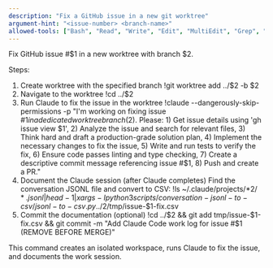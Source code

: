 ```yaml
---
description: "Fix a GitHub issue in a new git worktree"
argument-hint: "<issue-number> <branch-name>"
allowed-tools: ["Bash", "Read", "Write", "Edit", "MultiEdit", "Grep", "Glob", "Task"]
---
```


Fix GitHub issue #$1 in a new worktree with branch $2.

Steps:

1. Create worktree with the specified branch
   !git worktree add ../$2 -b $2
2. Navigate to the worktree
   !cd ../$2
3. Run Claude to fix the issue in the worktree
   !claude --dangerously-skip-permissions -p "I'm working on fixing issue #$1 in a dedicated worktree branch ($2). Please: 1) Get issue details using 'gh issue view $1', 2) Analyze the issue and search for relevant files, 3) Think hard and draft a production-grade solution plan, 4) Implement the necessary changes to fix the issue, 5) Write and run tests to verify the fix, 6) Ensure code passes linting and type checking, 7) Create a descriptive commit message referencing issue #$1, 8) Push and create a PR."
4. Document the Claude session (after Claude completes)
   Find the conversation JSONL file and convert to CSV:
   !ls ~/.claude/projects/*$2/*.jsonl | head -1 | xargs -I {} python3 scripts/conversation-jsonl-to-csv/jsonl-to-csv.py {} ../$2/tmp/issue-$1-fix.csv
5. Commit the documentation (optional)
   !cd ../$2 && git add tmp/issue-$1-fix.csv && git commit -m "Add Claude Code work log for issue #$1 (REMOVE BEFORE MERGE)"

This command creates an isolated workspace, runs Claude to fix the issue, and documents the work session.
